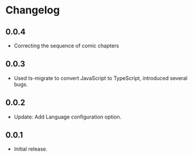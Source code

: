 # Changelog

## 0.0.4
  - Correcting the sequence of comic chapters

## 0.0.3
  - Used ts-migrate to convert JavaScript to TypeScript, introduced several bugs.

## 0.0.2
  - Update: Add Language configuration option.

## 0.0.1
  - Initial release.
